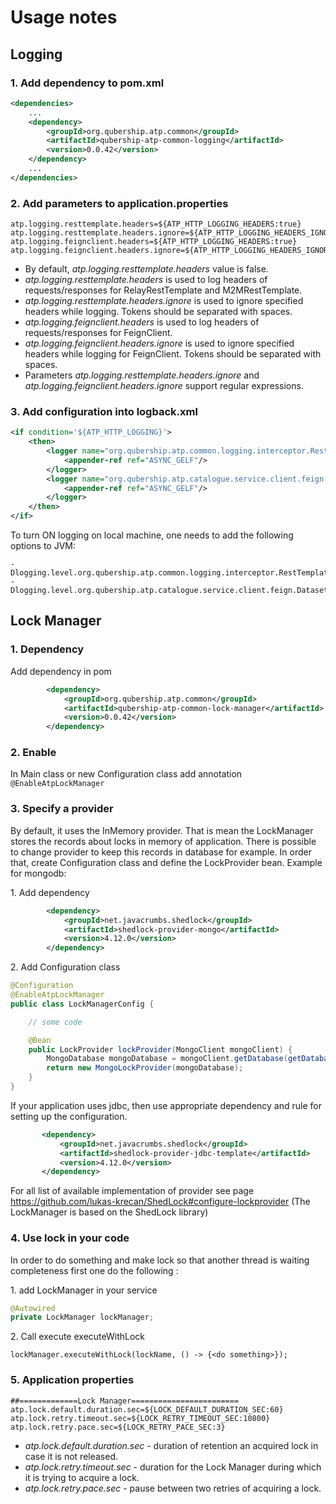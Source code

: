# Usage notes

## Logging

### 1. Add dependency to pom.xml
```xml
<dependencies>
    ...
    <dependency>
        <groupId>org.qubership.atp.common</groupId>
        <artifactId>qubership-atp-common-logging</artifactId>
        <version>0.0.42</version>
    </dependency>
    ...
</dependencies>
```

### 2. Add parameters to application.properties
```properties
atp.logging.resttemplate.headers=${ATP_HTTP_LOGGING_HEADERS:true}
atp.logging.resttemplate.headers.ignore=${ATP_HTTP_LOGGING_HEADERS_IGNORE:}
atp.logging.feignclient.headers=${ATP_HTTP_LOGGING_HEADERS:true}
atp.logging.feignclient.headers.ignore=${ATP_HTTP_LOGGING_HEADERS_IGNORE:}
```
* By default, _atp.logging.resttemplate.headers_ value is false.
* _atp.logging.resttemplate.headers_ is used to log headers of requests/responses for RelayRestTemplate and M2MRestTemplate.
* _atp.logging.resttemplate.headers.ignore_ is used to ignore specified headers while logging. Tokens should be separated with spaces.
* _atp.logging.feignclient.headers_ is used to log headers of requests/responses for FeignClient.
* _atp.logging.feignclient.headers.ignore_ is used to ignore specified headers while logging for FeignClient. Tokens should be separated with spaces.
* Parameters _atp.logging.resttemplate.headers.ignore_ and _atp.logging.feignclient.headers.ignore_ support regular expressions.

### 3. Add configuration into logback.xml
```xml
<if condition='${ATP_HTTP_LOGGING}'>
    <then>
        <logger name="org.qubership.atp.common.logging.interceptor.RestTemplateLogInterceptor" level="DEBUG" additivity="false">
            <appender-ref ref="ASYNC_GELF"/>
        </logger>
        <logger name="org.qubership.atp.catalogue.service.client.feign.DatasetFeignClient" level="DEBUG" additivity="false">
            <appender-ref ref="ASYNC_GELF"/>
        </logger>
    </then>
</if>
```

To turn ON logging on local machine, one needs to add the following options to JVM:
```properties
-Dlogging.level.org.qubership.atp.common.logging.interceptor.RestTemplateLogInterceptor=debug
-Dlogging.level.org.qubership.atp.catalogue.service.client.feign.DatasetFeignClient=debug
```

## Lock Manager

### 1. Dependency
Add dependency in pom
```xml
        <dependency>
            <groupId>org.qubership.atp.common</groupId>
            <artifactId>qubership-atp-common-lock-manager</artifactId>
            <version>0.0.42</version>
        </dependency>
```

### 2. Enable 
In Main class or new Configuration class add annotation `@EnableAtpLockManager`

### 3. Specify a provider
By default, it uses the InMemory provider. That is mean the LockManager stores the records about locks in memory of application.
There is possible to change provider to keep this records in database for example.
In order that, create Configuration class and define the LockProvider bean.
Example for mongodb:

1\. Add dependency
```xml
        <dependency>
            <groupId>net.javacrumbs.shedlock</groupId>
            <artifactId>shedlock-provider-mongo</artifactId>
            <version>4.12.0</version>
        </dependency>
```
2\. Add Configuration class
```java
@Configuration
@EnableAtpLockManager
public class LockManagerConfig {

    // some code

    @Bean
    public LockProvider lockProvider(MongoClient mongoClient) {
        MongoDatabase mongoDatabase = mongoClient.getDatabase(getDatabaseName());
        return new MongoLockProvider(mongoDatabase);
    }
}
```

If your application uses jdbc, then use appropriate dependency and rule for setting up the configuration.
 ```xml
        <dependency>
            <groupId>net.javacrumbs.shedlock</groupId>
            <artifactId>shedlock-provider-jdbc-template</artifactId>
            <version>4.12.0</version>
        </dependency>
 ```

For all list of available implementation of provider see page https://github.com/lukas-krecan/ShedLock#configure-lockprovider
(The LockManager is based on the ShedLock library)

### 4. Use lock in your code
In order to do something and make lock so that another thread is waiting completeness first one
do the following :

1\. add LockManager in your service
```java
@Autowired
private LockManager lockManager;
```
2\. Call execute executeWithLock
```text
lockManager.executeWithLock(lockName, () -> {<do something>});
```

### 5. Application properties
```properties
##=============Lock Manager========================
atp.lock.default.duration.sec=${LOCK_DEFAULT_DURATION_SEC:60}
atp.lock.retry.timeout.sec=${LOCK_RETRY_TIMEOUT_SEC:10800}
atp.lock.retry.pace.sec=${LOCK_RETRY_PACE_SEC:3}
```

* _atp.lock.default.duration.sec_ - duration of retention an acquired lock in case it is not released.
* _atp.lock.retry.timeout.sec_ - duration for the Lock Manager during which it is trying to acquire a lock.
* _atp.lock.retry.pace.sec_ - pause between two retries of acquiring a lock.
